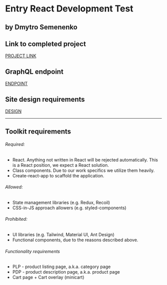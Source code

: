 # Entry React Development Test
## by Dmytro Semenenko

## Link to completed project
[PROJECT LINK](https://dmytrosmnnk.github.io/entry-react-dev-test/)

## GraphQL endpoint
[ENDPOINT](https://github.com/scandiweb/junior-react-endpoint)

## Site design requirements
[DESIGN](https://www.figma.com/file/MSyCAqVy1UgNap0pvqH6H3/Junior-Frontend-Test-Designs-(Public)?node-id=0%3A1)

---

## Toolkit requirements
###### Required:

- React. Anything not written in React will be rejected automatically. This is a React position, we expect a React solution.
- Class components. Due to our work specifics we utilize them heavily.
- Create-react-app to scaffold the application.

###### Allowed:

- State management libraries (e.g. Redux, Recoil)
- CSS-in-JS approach allowers (e.g. styled-components)

###### Prohibited:

- UI libraries (e.g. Tailwind, Material UI, Ant Design)
- Functional components, due to the reasons described above.

###### Functionality requirements

- PLP - product listing page, a.k.a. category page
- PDP - product description page, a.k.a. product page
- Cart page + Cart overlay (minicart)
